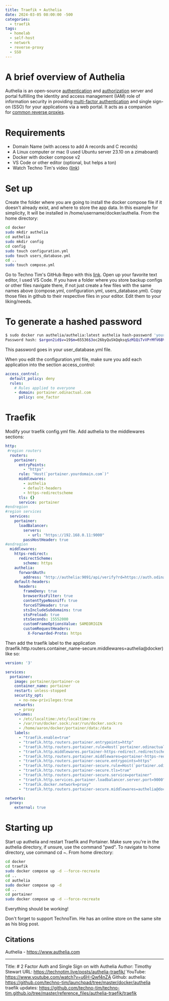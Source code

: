 ```yaml
---
title: Traefik + Authelia
date: 2024-03-05 08:00:00 -500
categories:
  - traefik
tags:
  - homelab
  - self-host
  - network
  - reverse-proxy
  - SSO
---
```

# A brief overview of Authelia
Authelia is an open-source [authentication](https://www.authelia.com/overview/authentication/introduction/) and [authorization](https://www.authelia.com/overview/authorization/access-control/) server and portal fulfilling the identity and access management (IAM) role of information security in providing [multi-factor authentication](https://www.authelia.com/overview/authentication/introduction/) and single sign-on (SSO) for your applications via a web portal. It acts as a companion for [common reverse proxies](https://www.authelia.com/overview/prologue/supported-proxies/).

# Requirements
- Domain Name (with access to add A records and C records)
- A Linux computer or mac (I used Ubuntu server 23.10 on a zimaboard)
- Docker with docker compose v2
- VS Code or other editor (optional, but helps a ton)
-  Watch Techno Tim's video ([link](https://www.youtube.com/watch?v=u6H-Qwf4nZA))

# Set up
Create the folder where you are going to install the docker compose file if it doesn't already exist, and where to store the app data. In this example for simplicity, It will be installed in /home/username/docker/authelia. From the home directory:

```sh
cd docker
sudo mkdir authelia
cd authelia
sudo mkdir config
cd config
sudo touch configuration.yml
sudo touch users_database.yml
cd ..
sudo touch compose.yml
```

Go to Techno Tim's GitHub Repo with this [link](https://github.com/techno-tim/launchpad/tree/master/docker/authelia). Open up your favorite text editor, I used VS Code. If you have a folder where you store backup configs or other files navigate there, if not just create a few files with the same names above (compose.yml, configuration.yml, users_database.yml). Copy those files in github to their respective files in your editor. Edit them to your liking/needs.

# To generate a hashed password
```sh
$ sudo docker run authelia/authelia:latest authelia hash-password 'yourpassword'
Password hash: $argon2id$v=19$m=65536$3oc26byQuSkQqksq$zM1QiTvVPrMfV6BVLs2t4gM+af5IN7euO0VB6+Q8ZFs
```
This password goes in your user_database.yml file.

When you edit the configuration.yml file, make sure you add each application into the section access_control:
```yml
access_control:
  default_policy: deny
  rules:
    # Rules applied to everyone
    - domain: portainer.odinactual.com
      policy: one_factor
```

# Traefik
Modify your traefik config.yml file. Add authelia to the middlewares sections:
```yml
http:
 #region routers 
  routers:
    portainer:
      entryPoints:
        - "https"
      rule: "Host(`portainer.yourdomain.com`)"
      middlewares:
        - authelia
        - default-headers
        - https-redirectscheme
      tls: {}
      service: portainer
#endregion
#region services
  services:
    portainer:
      loadBalancer:
        servers:
          - url: "https://192.168.0.11:9000"
        passHostHeader: true
#endregion
  middlewares:
    https-redirect:
      redirectScheme:
        scheme: https
    authelia:
      forwardAuth:
        address: "http://authelia:9091/api/verify?rd=https://auth.odinactual.com"
    default-headers:
      headers:
        frameDeny: true
        browserXssFilter: true
        contentTypeNosniff: true
        forceSTSHeader: true
        stsIncludeSubdomains: true
        stsPreload: true
        stsSeconds: 15552000
        customFrameOptionsValue: SAMEORIGIN
        customRequestHeaders:
          X-Forwarded-Proto: https
```
Then add the traefik label to the application (traefik.http.routers.container_name-secure.middlewares=authelia@docker) like so:

```yml
version: '3'

services:
  portainer:
    image: portainer/portainer-ce
    container_name: portainer
    restart: unless-stopped
    security_opt:
      - no-new-privileges:true
    networks:
      - proxy
    volumes:
      - /etc/localtime:/etc/localtime:ro
      - /var/run/docker.sock:/var/run/docker.sock:ro
      - /home/aaron/docker/portainer/data:/data
    labels:
      - "traefik.enable=true"
      - "traefik.http.routers.portainer.entrypoints=http"
      - "traefik.http.routers.portainer.rule=Host(`portainer.odinactual.com`)"
      - "traefik.http.middlewares.portainer-https-redirect.redirectscheme.scheme=https"
      - "traefik.http.routers.portainer.middlewares=portainer-https-redirect"
      - "traefik.http.routers.portainer-secure.entrypoints=https"
      - "traefik.http.routers.portainer-secure.rule=Host(`portainer.odinactual.com`)"
      - "traefik.http.routers.portainer-secure.tls=true"
      - "traefik.http.routers.portainer-secure.service=portainer"
      - "traefik.http.services.portainer.loadbalancer.server.port=9000"
      - "traefik.docker.network=proxy"
      - "traefik.http.routers.portainer-secure.middlewares=authelia@docker"

networks:
  proxy:
    external: true
```

# Starting up
Start up authelia and restart Traefik and Portainer. Make sure you're in the authelia directory, if unsure, use the command "pwd".  To navigate to home directory, use command cd ~. From home directory:
```sh
cd docker
cd traefik
sudo docker compose up -d --force-recreate
cd ..
cd authelia
sudo docker compose up -d
cd ..
cd portainer
sudo docker compose up -d --force-recreate
```

Everything should be working!


Don't forget to support TechnoTim. He has an online store on the same site as his blog post. 

Citations
--- 

Authelia - https://www.authelia.com

---
Title: # 2 Factor Auth and Single Sign on with Authelia
Author: Timothy Stewart
URL: https://technotim.live/posts/authelia-traefik/
YouTube: https://www.youtube.com/watch?v=u6H-Qwf4nZA
Github:
	authelia: https://github.com/techno-tim/launchpad/tree/master/docker/authelia
	traefik updates: https://github.com/techno-tim/techno-tim.github.io/tree/master/reference_files/authelia-traefik/traefik